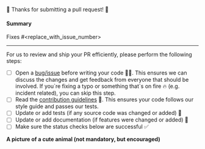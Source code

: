 🎉 Thanks for submitting a pull request! 🎉

#### Summary

Fixes #<replace_with_issue_number>

<!--
Explain the **motivation** for making this change. What existing problem does the pull request solve and how?
-->

---

For us to review and ship your PR efficiently, please perform the following
steps:

- [ ] Open a
      [bug/issue](https://github.com/netlify/build-plugin-template/issues/new/choose)
      before writing your code 🧑‍💻. This ensures we can discuss the changes and
      get feedback from everyone that should be involved. If you\`re fixing a
      typo or something that\`s on fire 🔥 (e.g. incident related), you can skip
      this step.
- [ ] Read the [contribution guidelines](../CONTRIBUTING.md) 📖. This ensures
      your code follows our style guide and passes our tests.
- [ ] Update or add tests (if any source code was changed or added) 🧪
- [ ] Update or add documentation (if features were changed or added) 📝
- [ ] Make sure the status checks below are successful ✅

**A picture of a cute animal (not mandatory, but encouraged)**
